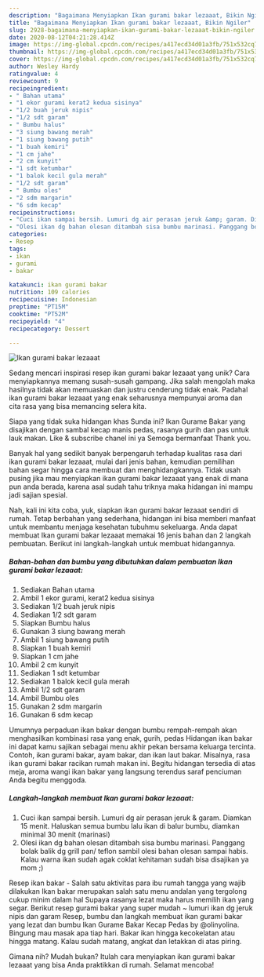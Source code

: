 ```yaml
---
description: "Bagaimana Menyiapkan Ikan gurami bakar lezaaat, Bikin Ngiler"
title: "Bagaimana Menyiapkan Ikan gurami bakar lezaaat, Bikin Ngiler"
slug: 2928-bagaimana-menyiapkan-ikan-gurami-bakar-lezaaat-bikin-ngiler
date: 2020-08-12T04:21:28.414Z
image: https://img-global.cpcdn.com/recipes/a417ecd34d01a3fb/751x532cq70/ikan-gurami-bakar-lezaaat-foto-resep-utama.jpg
thumbnail: https://img-global.cpcdn.com/recipes/a417ecd34d01a3fb/751x532cq70/ikan-gurami-bakar-lezaaat-foto-resep-utama.jpg
cover: https://img-global.cpcdn.com/recipes/a417ecd34d01a3fb/751x532cq70/ikan-gurami-bakar-lezaaat-foto-resep-utama.jpg
author: Wesley Hardy
ratingvalue: 4
reviewcount: 9
recipeingredient:
- " Bahan utama"
- "1 ekor gurami kerat2 kedua sisinya"
- "1/2 buah jeruk nipis"
- "1/2 sdt garam"
- " Bumbu halus"
- "3 siung bawang merah"
- "1 siung bawang putih"
- "1 buah kemiri"
- "1 cm jahe"
- "2 cm kunyit"
- "1 sdt ketumbar"
- "1 balok kecil gula merah"
- "1/2 sdt garam"
- " Bumbu oles"
- "2 sdm margarin"
- "6 sdm kecap"
recipeinstructions:
- "Cuci ikan sampai bersih. Lumuri dg air perasan jeruk &amp; garam. Diamkan 15 menit. Haluskan semua bumbu lalu ikan di balur bumbu, diamkan minimal 30 menit (marinasi)"
- "Olesi ikan dg bahan olesan ditambah sisa bumbu marinasi. Panggang bolak balik dg grill pan/ teflon sambil olesi bahan olesan sampai habis. Kalau warna ikan sudah agak coklat kehitaman sudah bisa disajikan ya mom ;)"
categories:
- Resep
tags:
- ikan
- gurami
- bakar

katakunci: ikan gurami bakar 
nutrition: 109 calories
recipecuisine: Indonesian
preptime: "PT15M"
cooktime: "PT52M"
recipeyield: "4"
recipecategory: Dessert

---
```



![Ikan gurami bakar lezaaat](https://img-global.cpcdn.com/recipes/a417ecd34d01a3fb/751x532cq70/ikan-gurami-bakar-lezaaat-foto-resep-utama.jpg)

Sedang mencari inspirasi resep ikan gurami bakar lezaaat yang unik? Cara menyiapkannya memang susah-susah gampang. Jika salah mengolah maka hasilnya tidak akan memuaskan dan justru cenderung tidak enak. Padahal ikan gurami bakar lezaaat yang enak seharusnya mempunyai aroma dan cita rasa yang bisa memancing selera kita.

Siapa yang tidak suka hidangan khas Sunda ini? Ikan Gurame Bakar yang disajikan dengan sambal kecap manis pedas, rasanya gurih dan pas untuk lauk makan. Like &amp; subscribe chanel ini ya Semoga bermanfaat Thank you.

Banyak hal yang sedikit banyak berpengaruh terhadap kualitas rasa dari ikan gurami bakar lezaaat, mulai dari jenis bahan, kemudian pemilihan bahan segar hingga cara membuat dan menghidangkannya. Tidak usah pusing jika mau menyiapkan ikan gurami bakar lezaaat yang enak di mana pun anda berada, karena asal sudah tahu triknya maka hidangan ini mampu jadi sajian spesial.


Nah, kali ini kita coba, yuk, siapkan ikan gurami bakar lezaaat sendiri di rumah. Tetap berbahan yang sederhana, hidangan ini bisa memberi manfaat untuk membantu menjaga kesehatan tubuhmu sekeluarga. Anda dapat membuat Ikan gurami bakar lezaaat memakai 16 jenis bahan dan 2 langkah pembuatan. Berikut ini langkah-langkah untuk membuat hidangannya.

<!--inarticleads1-->

##### Bahan-bahan dan bumbu yang dibutuhkan dalam pembuatan Ikan gurami bakar lezaaat:

1. Sediakan  Bahan utama
1. Ambil 1 ekor gurami, kerat2 kedua sisinya
1. Sediakan 1/2 buah jeruk nipis
1. Sediakan 1/2 sdt garam
1. Siapkan  Bumbu halus
1. Gunakan 3 siung bawang merah
1. Ambil 1 siung bawang putih
1. Siapkan 1 buah kemiri
1. Siapkan 1 cm jahe
1. Ambil 2 cm kunyit
1. Sediakan 1 sdt ketumbar
1. Sediakan 1 balok kecil gula merah
1. Ambil 1/2 sdt garam
1. Ambil  Bumbu oles
1. Gunakan 2 sdm margarin
1. Gunakan 6 sdm kecap


Umumnya perpaduan ikan bakar dengan bumbu rempah-rempah akan menghasilkan kombinasi rasa yang enak, gurih, pedas Hidangan ikan bakar ini dapat kamu sajikan sebagai menu akhir pekan bersama keluarga tercinta. Contoh, ikan gurami bakar, ayam bakar, dan ikan laut bakar. Misalnya, rasa ikan gurami bakar racikan rumah makan ini. Begitu hidangan tersedia di atas meja, aroma wangi ikan bakar yang langsung terendus saraf penciuman Anda begitu menggoda. 

<!--inarticleads2-->

##### Langkah-langkah membuat Ikan gurami bakar lezaaat:

1. Cuci ikan sampai bersih. Lumuri dg air perasan jeruk &amp; garam. Diamkan 15 menit. Haluskan semua bumbu lalu ikan di balur bumbu, diamkan minimal 30 menit (marinasi)
1. Olesi ikan dg bahan olesan ditambah sisa bumbu marinasi. Panggang bolak balik dg grill pan/ teflon sambil olesi bahan olesan sampai habis. Kalau warna ikan sudah agak coklat kehitaman sudah bisa disajikan ya mom ;)


Resep ikan bakar - Salah satu aktivitas para ibu rumah tangga yang wajib dilakukan Ikan bakar merupakan salah satu menu andalan yang tergolong cukup minim dalam hal Supaya rasanya lezat maka harus memilih ikan yang segar. Berikut resep gurami bakar yang super mudah ~ lumuri ikan dg jeruk nipis dan garam Resep, bumbu dan langkah membuat ikan gurami bakar yang lezat dan bumbu Ikan Gurame Bakar Kecap Pedas by @olinyolina. Bingung mau masak apa tiap hari. Bakar ikan hingga kecokelatan atau hingga matang. Kalau sudah matang, angkat dan letakkan di atas piring. 

Gimana nih? Mudah bukan? Itulah cara menyiapkan ikan gurami bakar lezaaat yang bisa Anda praktikkan di rumah. Selamat mencoba!
